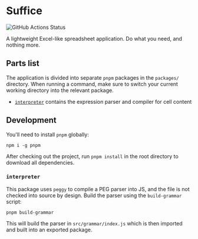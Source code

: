 # Suffice

![GitHub Actions Status](https://github.com/krofdrakula/suffice/actions/workflows/tests.yml/badge.svg)

A lightweight Excel-like spreadsheet application. Do what you need, and nothing more.

## Parts list

The application is divided into separate `pnpm` packages in the `packages/` directory. When running a command, make sure to switch your current working directory into the relevant package.

- [`interpreter`](#interpreter) contains the expression parser and compiler for cell content

## Development

You'll need to install `pnpm` globally:

```
npm i -g pnpm
```

After checking out the project, run `pnpm install` in the root directory to download all dependencies.

### `interpreter`

This package uses `peggy` to compile a PEG parser into JS, and the file is not checked into source by design. Build the parser using the `build-grammar` script:

```
pnpm build-grammar
```

This will build the parser in `src/grammar/index.js` which is then imported and built into an exported package.

